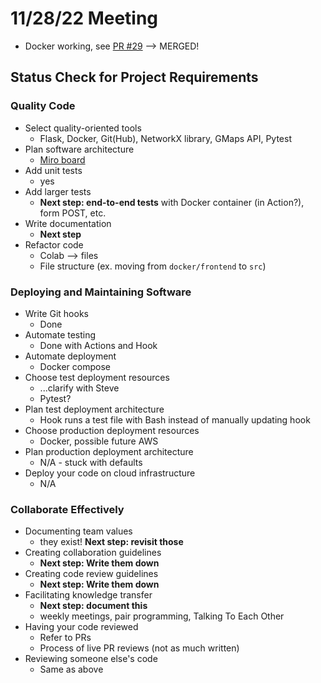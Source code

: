 # 11/28/22 Meeting

* Docker working, see [PR #29](https://github.com/olincollege/noodlemaps/pull/29) --> MERGED!


## Status Check for Project Requirements
### Quality Code
* Select quality-oriented tools
    * Flask, Docker, Git(Hub), NetworkX library, GMaps API, Pytest
* Plan software architecture
    * [Miro board](https://miro.com/app/board/uXjVPPnKrBo=/)
* Add unit tests
    * yes
* Add larger tests
    * **Next step: end-to-end tests** with Docker container (in Action?), form POST, etc.
* Write documentation
    * **Next step**
* Refactor code
    * Colab --> files
    * File structure (ex. moving from `docker/frontend` to `src`)

### Deploying and Maintaining Software
* Write Git hooks
    * Done
* Automate testing
    * Done with Actions and Hook
* Automate deployment
    * Docker compose
* Choose test deployment resources
    * ...clarify with Steve
    * Pytest?
* Plan test deployment architecture
    * Hook runs a test file with Bash instead of manually updating hook
* Choose production deployment resources
    * Docker, possible future AWS
* Plan production deployment architecture
    * N/A - stuck with defaults
* Deploy your code on cloud infrastructure
    * N/A

### Collaborate Effectively
* Documenting team values
    * they exist! **Next step: revisit those**
* Creating collaboration guidelines
    * **Next step: Write them down**
* Creating code review guidelines
    * **Next step: Write them down**
* Facilitating knowledge transfer
    * **Next step: document this**
    * weekly meetings, pair programming, Talking To Each Other
* Having your code reviewed
    * Refer to PRs
    * Process of live PR reviews (not as much written)
* Reviewing someone else's code
    * Same as above